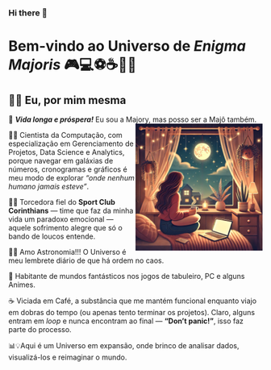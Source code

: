 ### Hi there 👋

<!--
**EnigmaMajoris/EnigmaMajoris** is a ✨ _special_ ✨ repository because its `README.md` (this file) appears on your GitHub profile.

Here are some ideas to get you started:

- 🔭 I’m currently working on ...
- 🌱 I’m currently learning ...
- 👯 I’m looking to collaborate on ...
- 🤔 I’m looking for help with ...
- 💬 Ask me about ...
- 📫 How to reach me: ...
- 😄 Pronouns: ...
- ⚡ Fun fact: ...
-->

# Bem-vindo ao Universo de *Enigma Majoris* 🎮💻⚽☕🌌🎵

## 🧚‍♀	 Eu, por mim mesma

🖖 ***Vida longa e próspera!*** 
Eu sou a Majory, mas posso ser a Majô também.
<img align="right" alt="img" src="https://github.com/EnigmaMajoris/EnigmaMajoris/blob/main/img2.webp" width="50%" height="auto" />


👩‍💻 Cientista da Computação, com especialização em Gerenciamento de Projetos, Data Science e Analytics, porque navegar em galáxias de números, cronogramas e gráficos é meu modo de explorar *“onde nenhum humano jamais esteve”*.

🖤🤍 Torcedora fiel do **Sport Club Corinthians** — time que faz da minha vida um paradoxo emocional — aquele sofrimento alegre que só o bando de loucos entende.

🌠🌙 Amo Astronomia!!! O Universo é meu lembrete diário de que há ordem no caos. 

🎲 Habitante de mundos fantásticos nos jogos de tabuleiro, PC e alguns Animes. 

☕ Viciada em Café, a substância que me mantém funcional enquanto viajo em dobras do tempo (ou apenas tento terminar os projetos). Claro, alguns entram em *loop* e nunca encontram ao final — **“Don’t panic!”**, isso faz parte do processo.

📊💡Aqui é um Universo em expansão, onde brinco de analisar dados, visualizá-los e reimaginar o mundo. 


